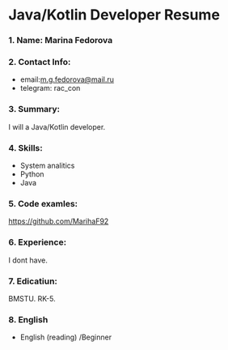 # Java/Kotlin Developer Resume
### 1. Name: Marina Fedorova
### 2. Contact Info:

- email:m.g.fedorova@mail.ru
- telegram: rac_con

### 3. Summary:
I will a Java/Kotlin developer. 
### 4. Skills:
- System analitics
- Python
- Java
### 5. Code examles:
https://github.com/MarihaF92
### 6. Experience:
I dont have.
### 7. Edicatiun:
BMSTU. RK-5.
### 8. English
- English (reading) /Beginner
